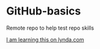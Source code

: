 # GitHub-basics
Remote repo to help test repo skills 


[I am learning this on lynda.com](https://lynda.com)
